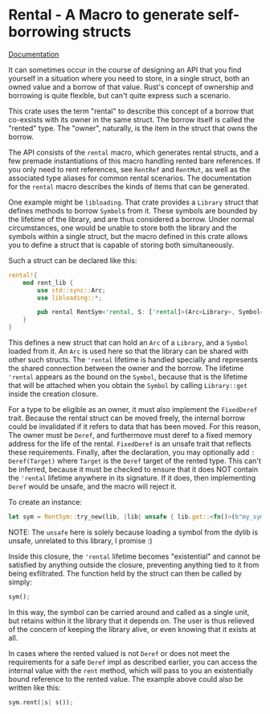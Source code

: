 # Rental - A Macro to generate self-borrowing structs

[Documentation](http://docs.rs/rental)

It can sometimes occur in the course of designing an API that you find yourself in a situation where you need to store, in a single struct, both an owned value and a borrow of that value. Rust's concept of ownership and borrowing is quite flexible, but can't quite express such a scenario.

This crate uses the term "rental" to describe this concept of a borrow that co-exsists with its owner in the same struct. The borrow itself is called the "rented" type. The "owner", naturally, is the item in the struct that owns the borrow.

The API consists of the `rental` macro, which generates rental structs, and a few premade instantiations of this macro handling rented bare references.  If you only need to rent references, see `RentRef` and `RentMut`, as well as the associated type aliases for common rental scenarios. The documentation for the `rental` macro describes the kinds of items that can be generated. 

One example might be `libloading`. That crate provides a `Library` struct that defines methods to borrow `Symbol`s from it. These symbols are bounded by the lifetime of the library, and are thus considered a borrow. Under normal circumstances, one would be unable to store both the library and the symbols within a single struct, but the macro defined in this crate allows you to define a struct that is capable of storing both simultaneously.

Such a struct can be declared like this:

```rust
rental!{
    mod rent_lib {
        use std::sync::Arc;
        use libloading::*;

        pub rental RentSym<'rental, S: ['rental]>(Arc<Library>, Symbol<'rental, S>): Deref(S);
    }
}
```

This defines a new struct that can hold an `Arc` of a `Library`, and a `Symbol` loaded from it. An `Arc` is used here so that the library can be shared with other such structs. The `'rental` lifetime is handled specially and represents the shared connection between the owner and the borrow. The lifetime `'rental` appears as the bound on the `Symbol`, because that is the lifetime that will be attached when you obtain the `Symbol` by calling `Library::get` inside the creation closure.

For a type to be eligible as an owner, it must also implement the `FixedDeref` trait. Because the rental struct can be moved freely, the internal borrow could be invalidated if it refers to data that has been moved. For this reason, The owner must be `Deref`, and furthermove must deref to a fixed memory address for the life of the rental. `FixedDeref` is an unsafe trait that reflects these requirements. Finally, after the declaration, you may optionally add `: Deref(Target)` where `Target` is the `Deref` target of the rented type. This can't be inferred, because it must be checked to ensure that it does NOT contain the `'rental` lifetime anywhere in its signature. If it does, then implementing `Deref` would be unsafe, and the macro will reject it.
 
To create an instance:

```rust
let sym = RentSym::try_new(lib, |lib| unsafe { lib.get::<fn()>(b"my_symbol") }).unwrap();
```

NOTE: The `unsafe` here is solely because loading a symbol from the dylib is unsafe, unrelated to this library, I promise :)

Inside this closure, the `'rental` lifetime becomes "existential" and cannot be satisfied by anything outside the closure, preventing anything tied to it from being exfiltrated. The function held by the struct can then be called by simply:

```rust
sym();
```

In this way, the symbol can be carried around and called as a single unit, but retains within it the library that it depends on. The user is thus relieved of the concern of keeping the library alive, or even knowing that it exists at all.

In cases where the rented valued is not `Deref` or does not meet the requirements for a safe `Deref` impl as described earlier, you can access the internal value with the `rent` method, which will pass to you an existentially bound reference to the rented value. The example above could also be written like this:

```rust
sym.rent(|s| s());
```
